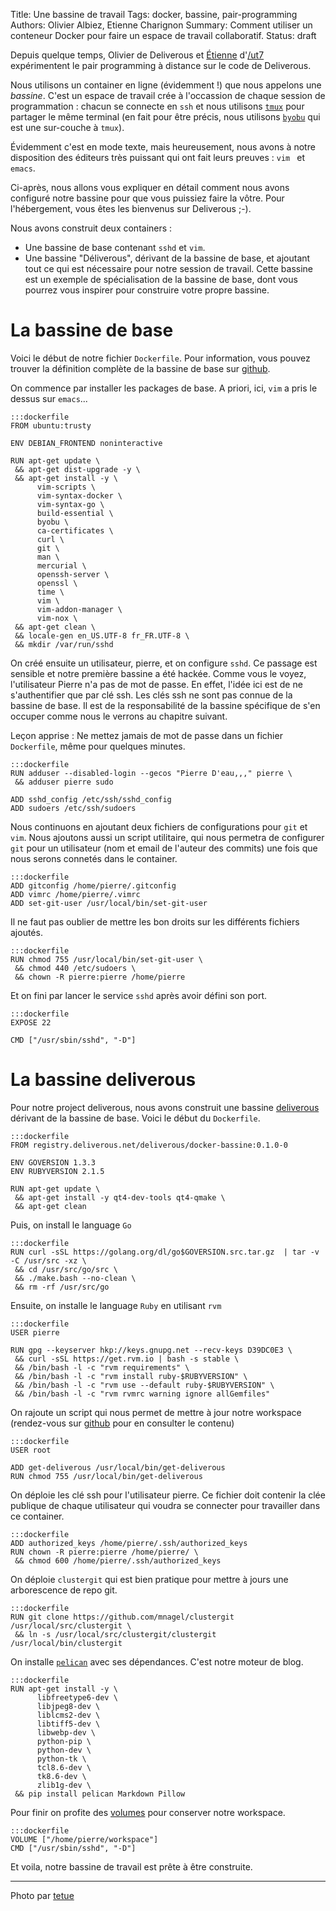 Title: Une bassine de travail
Tags: docker, bassine, pair-programming
Authors: Olivier Albiez, Etienne Charignon
Summary: Comment utiliser un conteneur Docker pour faire un espace de travail collaboratif.
Status: draft

Depuis quelque temps, Olivier de Deliverous et
[Étienne](https://fr.linkedin.com/in/etiennecharignon) d'[/ut7](http://ut7.fr/)
expérimentent le pair programming à distance sur le code de Deliverous.

Nous utilisons un container en ligne (évidemment !) que nous
appelons une *bassine*.  C'est un espace de travail crée à
l'occassion de chaque session de programmation : chacun se connecte en `ssh` et
nous utilisons [`tmux`](http://tmux.sourceforge.net/) pour partager le même
terminal (en fait pour être précis, nous utilisons [`byobu`](http://byobu.co/)
qui est une sur-couche à `tmux`).

Évidemment c'est en mode texte, mais heureusement, nous avons à notre
disposition des éditeurs très puissant qui ont fait leurs preuves : `vim ` et
`emacs`.

Ci-après, nous allons vous expliquer en détail comment nous avons configuré
notre bassine pour que vous puissiez faire la vôtre. Pour l'hébergement,
vous êtes les bienvenus sur Deliverous ;-).

Nous avons construit deux containers :

* Une bassine de base contenant `sshd` et `vim`.
* Une bassine "Déliverous", dérivant de la bassine de base, et ajoutant tout
  ce qui est nécessaire pour notre session de travail. Cette bassine est un
  exemple de spécialisation de la bassine de base, dont vous pourrez vous inspirer
  pour construire votre propre bassine.

# La bassine de base

Voici le début de notre fichier `Dockerfile`. Pour information, vous pouvez
trouver la définition complète de la bassine de base sur
[github](https://github.com/Deliverous/docker-bassine/tree/master/base). 

On commence par installer les packages de base. A priori, ici, `vim` a pris le
dessus sur `emacs`...


    :::dockerfile
    FROM ubuntu:trusty

    ENV DEBIAN_FRONTEND noninteractive

    RUN apt-get update \
     && apt-get dist-upgrade -y \
     && apt-get install -y \
          vim-scripts \
          vim-syntax-docker \
          vim-syntax-go \
          build-essential \
          byobu \
          ca-certificates \
          curl \
          git \
          man \
          mercurial \
          openssh-server \
          openssl \
          time \
          vim \
          vim-addon-manager \
          vim-nox \
     && apt-get clean \
     && locale-gen en_US.UTF-8 fr_FR.UTF-8 \
     && mkdir /var/run/sshd


On créé ensuite un utilisateur, pierre, et on configure `sshd`. Ce passage est
sensible et notre première bassine a été hackée.  Comme vous le voyez,
l'utilisateur Pierre n'a pas de mot de passe. En effet, l'idée ici est de ne
s'authentifier que par clé ssh.  Les clés ssh ne sont pas connue de la bassine
de base. Il est de la responsabilité de la bassine spécifique de s'en occuper
comme nous le verrons au chapitre suivant.

Leçon apprise : Ne mettez jamais de mot de passe dans un fichier `Dockerfile`, même pour
quelques minutes.


    :::dockerfile
    RUN adduser --disabled-login --gecos "Pierre D'eau,,," pierre \
     && adduser pierre sudo

    ADD sshd_config /etc/ssh/sshd_config
    ADD sudoers /etc/ssh/sudoers


Nous continuons en ajoutant deux fichiers de configurations pour `git` et `vim`.
Nous ajoutons aussi un script utilitaire, qui nous permetra de configurer `git` pour
un utilisateur (nom et email de l'auteur des commits) une fois que nous serons
connetés dans le container.


    :::dockerfile
    ADD gitconfig /home/pierre/.gitconfig
    ADD vimrc /home/pierre/.vimrc
    ADD set-git-user /usr/local/bin/set-git-user


Il ne faut pas oublier de mettre les bon droits sur les différents fichiers ajoutés.


    :::dockerfile
    RUN chmod 755 /usr/local/bin/set-git-user \
     && chmod 440 /etc/sudoers \
     && chown -R pierre:pierre /home/pierre


Et on fini par lancer le service `sshd` après avoir défini son port.


    :::dockerfile
    EXPOSE 22

    CMD ["/usr/sbin/sshd", "-D"]


# La bassine deliverous

Pour notre project deliverous, nous avons construit une bassine
[deliverous](https://github.com/Deliverous/docker-bassine/tree/master/deliverous)
dérivant de la bassine de base. Voici le début du `Dockerfile`.


    :::dockerfile
    FROM registry.deliverous.net/deliverous/docker-bassine:0.1.0-0

    ENV GOVERSION 1.3.3
    ENV RUBYVERSION 2.1.5

    RUN apt-get update \
     && apt-get install -y qt4-dev-tools qt4-qmake \
     && apt-get clean


Puis, on install le language `Go`


    :::dockerfile
    RUN curl -sSL https://golang.org/dl/go$GOVERSION.src.tar.gz  | tar -v -C /usr/src -xz \
     && cd /usr/src/go/src \
     && ./make.bash --no-clean \
     && rm -rf /usr/src/go

Ensuite, on installe le language `Ruby` en utilisant `rvm`


    :::dockerfile
    USER pierre

    RUN gpg --keyserver hkp://keys.gnupg.net --recv-keys D39DC0E3 \
     && curl -sSL https://get.rvm.io | bash -s stable \
     && /bin/bash -l -c "rvm requirements" \
     && /bin/bash -l -c "rvm install ruby-$RUBYVERSION" \
     && /bin/bash -l -c "rvm use --default ruby-$RUBYVERSION" \
     && /bin/bash -l -c "rvm rvmrc warning ignore allGemfiles"


On rajoute un script qui nous permet de mettre à jour notre workspace
(rendez-vous sur
[github](https://github.com/Deliverous/docker-bassine/tree/master/deliverous)
pour en consulter le contenu)


    :::dockerfile
    USER root

    ADD get-deliverous /usr/local/bin/get-deliverous
    RUN chmod 755 /usr/local/bin/get-deliverous


On déploie les clé ssh pour l'utilisateur pierre. Ce fichier doit contenir
la clée publique de chaque utilisateur qui voudra se connecter pour
travailler dans ce container.


    :::dockerfile
    ADD authorized_keys /home/pierre/.ssh/authorized_keys
    RUN chown -R pierre:pierre /home/pierre/ \
     && chmod 600 /home/pierre/.ssh/authorized_keys


On déploie `clustergit` qui est bien pratique pour mettre à jours une
arborescence de repo git.


    :::dockerfile
    RUN git clone https://github.com/mnagel/clustergit /usr/local/src/clustergit \
     && ln -s /usr/local/src/clustergit/clustergit /usr/local/bin/clustergit


On installe [`pelican`](https://github.com/getpelican/pelican) avec ses
dépendances. C'est notre moteur de blog.


    :::dockerfile
    RUN apt-get install -y \
          libfreetype6-dev \
          libjpeg8-dev \
          liblcms2-dev \
          libtiff5-dev \
          libwebp-dev \
          python-pip \
          python-dev \
          python-tk \
          tcl8.6-dev \
          tk8.6-dev \
          zlib1g-dev \
     && pip install pelican Markdown Pillow


Pour finir on profite des [volumes](/2015-01-26.volumes.html) pour conserver
notre workspace.


    :::dockerfile
    VOLUME ["/home/pierre/workspace"]
    CMD ["/usr/sbin/sshd", "-D"]


Et voila, notre bassine de travail est prête à être construite.

---
Photo par [tetue](https://www.flickr.com/photos/romytetue/109188206)
